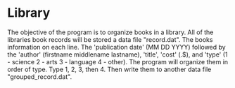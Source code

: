 # Library
The objective of the program is to organize books in a library. All of the libraries book
records will be stored a data file "record.dat". The books information on each line. The
'publication date' (MM DD YYYY) followed by the 'author' (firstname middlename lastname),
'title', 'cost' ($.$$), and 'type' (1 - science 2 - arts 3 - language 4 - other). The program
 will organize them in order of type. Type 1, 2, 3, then 4. Then write them to another data
 file "grouped_record.dat".
